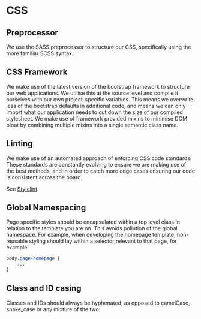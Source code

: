 # CSS

## Preprocessor

We use the SASS preprocessor to structure our CSS, specifically using the more familiar SCSS syntax.

## CSS Framework

We make use of the latest version of the bootstrap framework to structure our web applications. We utilise this at the source level and compile it ourselves with our own project-specific variables. This means we overwrite less of the bootstrap defaults in additional code, and means we can only import what our application needs to cut down the size of our compiled stylesheet. We make use of framework provided mixins to minimise DOM bloat by combining multiple mixins into a single semantic class name.

## Linting

We make use of an automated approach of enforcing CSS code standards. These standards are constantly evolving to ensure we are making use of the best methods, and in order to catch more edge cases ensuring our code is consistent across the board.

See [Stylelint](./stylelint/).

## Global Namespacing

Page specific styles should be encapsulated within a top level class in relation to the template you are on. This avoids pollution of the global namespace. For example, when developing the homepage template, non-reusable styling should lay within a selector relevant to that page, for example:

```css
body.page-homepage {
    ...
}
```

## Class and ID casing

Classes and IDs should always be hyphenated, as opposed to camelCase, snake_case or any mixture of the two.


